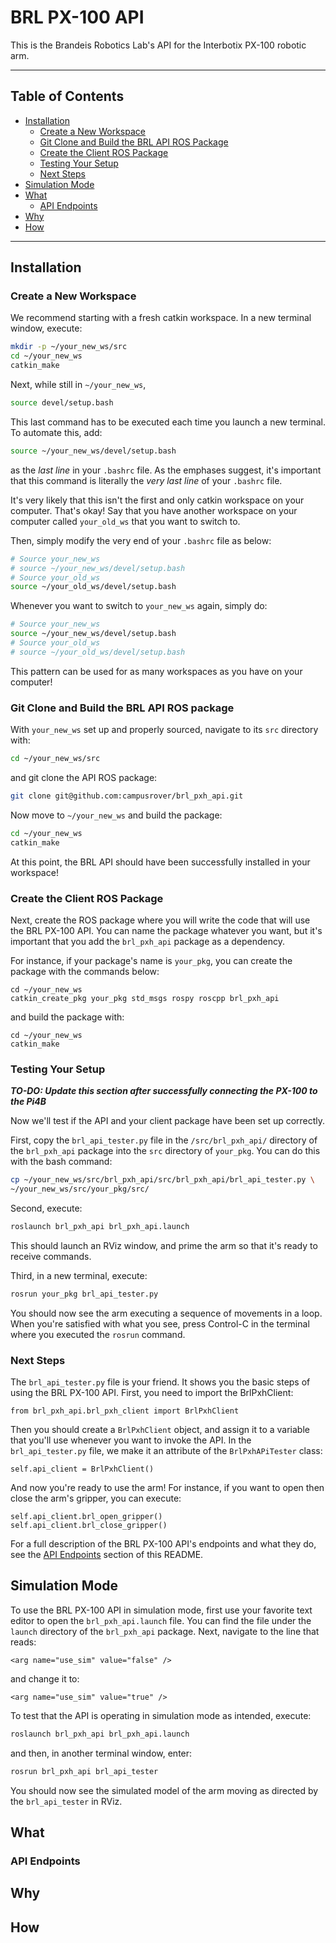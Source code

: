 # BRL PX-100 API

This is the Brandeis Robotics Lab's API for the Interbotix PX-100
robotic arm.

---
## Table of Contents
- [Installation](#installation)
    - [Create a New Workspace](#create-a-new-workspace)
    - [Git Clone and Build the BRL API ROS Package](
#git-clone-and-build-the-brl-api-ros-package)
    - [Create the Client ROS Package](#create-the-client-ros-package)
    - [Testing Your Setup](#testing-your-setup)
    - [Next Steps](#next-steps)
- [Simulation Mode](#simulation-mode)
- [What](#what)
    - [API Endpoints](#api-endpoints)
- [Why](#why)
- [How](#how)
---

## Installation

### Create a New Workspace

We recommend starting with a fresh catkin workspace. In a new terminal
window, execute:

```bash
mkdir -p ~/your_new_ws/src
cd ~/your_new_ws
catkin_make
```

Next, while still in `~/your_new_ws`,

```bash
source devel/setup.bash
```

This last command has to be executed each time you launch a new
terminal. To automate this, add:

```bash
source ~/your_new_ws/devel/setup.bash
```

as the _last line_ in your `.bashrc` file. As the emphases suggest,
it's important that this command is literally the _very last line_ of
your `.bashrc` file. 
 
It's very likely that this isn't the first and only catkin workspace on
your computer. That's okay! Say that you have another workspace on your
computer called `your_old_ws` that you want to switch to.

Then, simply modify the very end of your `.bashrc` file as below:

```bash
# Source your_new_ws
# source ~/your_new_ws/devel/setup.bash
# Source your_old_ws
source ~/your_old_ws/devel/setup.bash
```

Whenever you want to switch to `your_new_ws` again, simply do:

```bash
# Source your_new_ws
source ~/your_new_ws/devel/setup.bash
# Source your_old_ws
# source ~/your_old_ws/devel/setup.bash
```

This pattern can be used for as many workspaces as you have on your
computer!

### Git Clone and Build the BRL API ROS package

With `your_new_ws` set up and properly sourced, navigate to its `src`
directory with:

```bash
cd ~/your_new_ws/src
```

and git clone the API ROS package:

```bash
git clone git@github.com:campusrover/brl_pxh_api.git
```

Now move to `~/your_new_ws` and build the package:

```bash
cd ~/your_new_ws
catkin_make
```

At this point, the BRL API should have been successfully installed in
your workspace!

### Create the Client ROS Package 

Next, create the ROS package where you will write the code that
will use the BRL PX-100 API. You can name the package whatever you
want, but it's important that you add the `brl_pxh_api` package as a
dependency.

For instance, if your package's name is `your_pkg`, you can create
the package with the commands below:

```bashrc
cd ~/your_new_ws
catkin_create_pkg your_pkg std_msgs rospy roscpp brl_pxh_api
```

and build the package with:

```bashrc
cd ~/your_new_ws
catkin_make
```

### Testing Your Setup

___TO-DO: Update this section after successfully connecting the PX-100
to the Pi4B___

Now we'll test if the API and your client package have been set up
correctly. 

First, copy the `brl_api_tester.py` file in the `/src/brl_pxh_api/`
directory of the `brl_pxh_api` package into the `src` directory of
`your_pkg`. You can do this with the bash command:

```bash
cp ~/your_new_ws/src/brl_pxh_api/src/brl_pxh_api/brl_api_tester.py \
~/your_new_ws/src/your_pkg/src/
```

Second, execute:

```bash
roslaunch brl_pxh_api brl_pxh_api.launch
```

This should launch an RViz window, and prime the arm so that it's ready
to receive commands.

Third, in a new terminal, execute:

```bash
rosrun your_pkg brl_api_tester.py
```

You should now see the arm executing a sequence of movements in a loop.
When you're satisfied with what you see, press Control-C in the
terminal where you executed the `rosrun` command.

### Next Steps

The `brl_api_tester.py` file is your friend. It shows you the basic
steps of using the BRL PX-100 API. First, you need to import the
BrlPxhClient:

```python3
from brl_pxh_api.brl_pxh_client import BrlPxhClient
```

Then you should create a `BrlPxhClient` object, and assign it to a
variable that you'll use whenever you want to invoke the API. In the
`brl_api_tester.py` file, we make it an attribute of the
`BrlPxhAPiTester` class:

```python3
self.api_client = BrlPxhClient()
```

And now you're ready to use the arm! For instance, if you want to open
then close the arm's gripper, you can execute:

```python3
self.api_client.brl_open_gripper()
self.api_client.brl_close_gripper()
```

For a full description of the BRL PX-100 API's endpoints and what they
do, see the [API Endpoints](#api-endpoints) section of this README.

## Simulation Mode

To use the BRL PX-100 API in simulation mode, first use your favorite
text editor to open the `brl_pxh_api.launch` file. You can find the
file under the `launch` directory of the `brl_pxh_api` package. Next,
navigate to the line that reads:

```
<arg name="use_sim" value="false" />
```

and change it to:

```
<arg name="use_sim" value="true" />
```

To test that the API is operating in simulation mode as intended,
execute:

```bash
roslaunch brl_pxh_api brl_pxh_api.launch
```

and then, in another terminal window, enter: 

```bash
rosrun brl_pxh_api brl_api_tester
```

You should now see the simulated model of the arm moving as directed by
the `brl_api_tester` in RViz.

## What

### API Endpoints

## Why

## How
